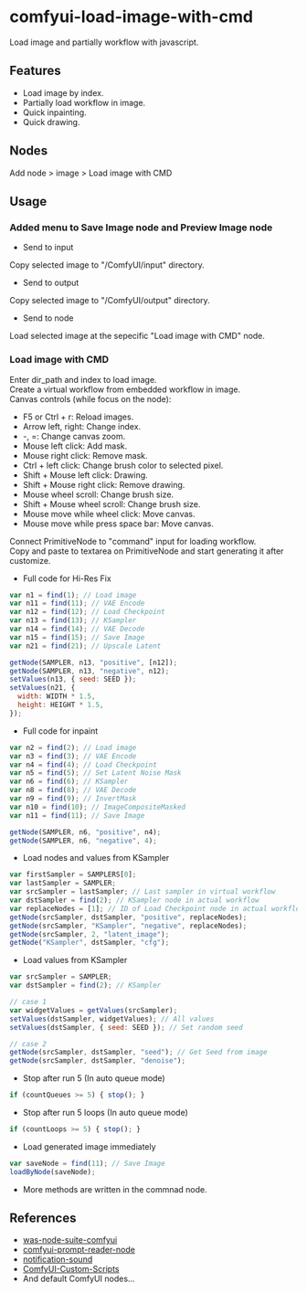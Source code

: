 # comfyui-load-image-with-cmd

Load image and partially workflow with javascript.  

## Features  
- Load image by index.  
- Partially load workflow in image.  
- Quick inpainting.  
- Quick drawing.  

## Nodes  
Add node > image > Load image with CMD

## Usage

### Added menu to Save Image node and Preview Image node  
- Send to input  

Copy selected image to "/ComfyUI/input" directory.  

- Send to output  

Copy selected image to "/ComfyUI/output" directory.  

- Send to node  

Load selected image at the sepecific "Load image with CMD" node.  

### Load image with CMD  
Enter dir_path and index to load image.  
Create a virtual workflow from embedded workflow in image.  
Canvas controls \(while focus on the node\):  
- F5 or Ctrl + r: Reload images.  
- Arrow left, right: Change index.  
- -, =: Change canvas zoom.  
- Mouse left click: Add mask.  
- Mouse right click: Remove mask.  
- Ctrl + left click: Change brush color to selected pixel.  
- Shift + Mouse left click: Drawing.  
- Shift + Mouse right click: Remove drawing.  
- Mouse wheel scroll: Change brush size.  
- Shift + Mouse wheel scroll: Change brush size.  
- Mouse move while wheel click: Move canvas.  
- Mouse move while press space bar: Move canvas.  
  
Connect PrimitiveNode to "command" input for loading workflow.  
Copy and paste to textarea on PrimitiveNode and start generating it after customize.  

- Full code for Hi-Res Fix
```js
var n1 = find(1); // Load image
var n11 = find(11); // VAE Encode
var n12 = find(12); // Load Checkpoint
var n13 = find(13); // KSampler
var n14 = find(14); // VAE Decode
var n15 = find(15); // Save Image
var n21 = find(21); // Upscale Latent

getNode(SAMPLER, n13, "positive", [n12]);
getNode(SAMPLER, n13, "negative", n12);
setValues(n13, { seed: SEED });
setValues(n21, {
  width: WIDTH * 1.5,
  height: HEIGHT * 1.5,
});
```

- Full code for inpaint
```js
var n2 = find(2); // Load image
var n3 = find(3); // VAE Encode
var n4 = find(4); // Load Checkpoint
var n5 = find(5); // Set Latent Noise Mask
var n6 = find(6); // KSampler
var n8 = find(8); // VAE Decode
var n9 = find(9); // InvertMask
var n10 = find(10); // ImageCompositeMasked
var n11 = find(11); // Save Image

getNode(SAMPLER, n6, "positive", n4);
getNode(SAMPLER, n6, "negative", 4);
```

- Load nodes and values from KSampler  
```js
var firstSampler = SAMPLERS[0];
var lastSampler = SAMPLER;
var srcSampler = lastSampler; // Last sampler in virtual workflow
var dstSampler = find(2); // KSampler node in actual workflow
var replaceNodes = [1]; // ID of Load Checkpoint node in actual workflow
getNode(srcSampler, dstSampler, "positive", replaceNodes);
getNode(srcSampler, "KSampler", "negative", replaceNodes);
getNode(srcSampler, 2, "latent_image");
getNode("KSampler", dstSampler, "cfg");
```

- Load values from KSampler  
```js
var srcSampler = SAMPLER;
var dstSampler = find(2); // KSampler

// case 1
var widgetValues = getValues(srcSampler);
setValues(dstSampler, widgetValues); // All values
setValues(dstSampler, { seed: SEED }); // Set random seed

// case 2
getNode(srcSampler, dstSampler, "seed"); // Get Seed from image
getNode(srcSampler, dstSampler, "denoise");
```

- Stop after run 5 (In auto queue mode)  
```js
if (countQueues >= 5) { stop(); }
```

- Stop after run 5 loops (In auto queue mode)  
```js
if (countLoops >= 5) { stop(); }
```

- Load generated image immediately  
```js
var saveNode = find(11); // Save Image
loadByNode(saveNode);
```

- More methods are written in the commnad node.  

## References

- [was-node-suite-comfyui](https://github.com/WASasquatch/was-node-suite-comfyui)
- [comfyui-prompt-reader-node](https://github.com/receyuki/comfyui-prompt-reader-node)
- [notification-sound](https://pixabay.com/sound-effects/duck-quack-112941/)
- [ComfyUI-Custom-Scripts](https://github.com/pythongosssss/ComfyUI-Custom-Scripts)
- And default ComfyUI nodes...